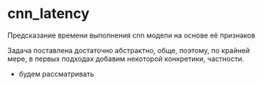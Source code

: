# cnn_latency
Предсказание времени выполнения cnn модели на основе её признаков

Задача поставлена достаточно абстрактно, обще, поэтому, по крайней мере, в первых подходах добавим некоторой конкретики, частности. 
- будем рассматривать
